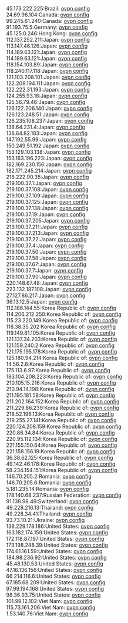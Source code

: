 45.173.222.225:Brazil: [ovpn config](vpn/45_173_222_225.ovpn)  
24.69.96.104:Canada: [ovpn config](vpn/24_69_96_104.ovpn)  
99.245.61.240:Canada: [ovpn config](vpn/99_245_61_240.ovpn)  
91.193.75.5:Germany: [ovpn config](vpn/91_193_75_5.ovpn)  
45.125.0.246:Hong Kong: [ovpn config](vpn/45_125_0_246.ovpn)  
112.137.252.211:Japan: [ovpn config](vpn/112_137_252_211.ovpn)  
113.147.46.126:Japan: [ovpn config](vpn/113_147_46_126.ovpn)  
114.189.63.121:Japan: [ovpn config](vpn/114_189_63_121.ovpn)  
114.189.63.121:Japan: [ovpn config](vpn/114_189_63_121.ovpn)  
118.154.103.89:Japan: [ovpn config](vpn/118_154_103_89.ovpn)  
118.240.117.118:Japan: [ovpn config](vpn/118_240_117_118.ovpn)  
121.103.208.101:Japan: [ovpn config](vpn/121_103_208_101.ovpn)  
122.208.194.111:Japan: [ovpn config](vpn/122_208_194_111.ovpn)  
122.222.31.193:Japan: [ovpn config](vpn/122_222_31_193.ovpn)  
124.255.93.18:Japan: [ovpn config](vpn/124_255_93_18.ovpn)  
125.56.79.46:Japan: [ovpn config](vpn/125_56_79_46.ovpn)  
126.122.206.140:Japan: [ovpn config](vpn/126_122_206_140.ovpn)  
126.123.248.51:Japan: [ovpn config](vpn/126_123_248_51.ovpn)  
126.235.108.237:Japan: [ovpn config](vpn/126_235_108_237.ovpn)  
138.64.231.4:Japan: [ovpn config](vpn/138_64_231_4.ovpn)  
138.64.82.183:Japan: [ovpn config](vpn/138_64_82_183.ovpn)  
147.192.55.99:Japan: [ovpn config](vpn/147_192_55_99.ovpn)  
150.249.51.192:Japan: [ovpn config](vpn/150_249_51_192.ovpn)  
153.129.103.138:Japan: [ovpn config](vpn/153_129_103_138.ovpn)  
153.163.196.223:Japan: [ovpn config](vpn/153_163_196_223.ovpn)  
182.169.230.156:Japan: [ovpn config](vpn/182_169_230_156.ovpn)  
182.171.245.214:Japan: [ovpn config](vpn/182_171_245_214.ovpn)  
218.222.90.35:Japan: [ovpn config](vpn/218_222_90_35.ovpn)  
219.100.37.1:Japan: [ovpn config](vpn/219_100_37_1.ovpn)  
219.100.37.108:Japan: [ovpn config](vpn/219_100_37_108.ovpn)  
219.100.37.109:Japan: [ovpn config](vpn/219_100_37_109.ovpn)  
219.100.37.125:Japan: [ovpn config](vpn/219_100_37_125.ovpn)  
219.100.37.138:Japan: [ovpn config](vpn/219_100_37_138.ovpn)  
219.100.37.19:Japan: [ovpn config](vpn/219_100_37_19.ovpn)  
219.100.37.205:Japan: [ovpn config](vpn/219_100_37_205.ovpn)  
219.100.37.211:Japan: [ovpn config](vpn/219_100_37_211.ovpn)  
219.100.37.213:Japan: [ovpn config](vpn/219_100_37_213.ovpn)  
219.100.37.22:Japan: [ovpn config](vpn/219_100_37_22.ovpn)  
219.100.37.4:Japan: [ovpn config](vpn/219_100_37_4.ovpn)  
219.100.37.50:Japan: [ovpn config](vpn/219_100_37_50.ovpn)  
219.100.37.58:Japan: [ovpn config](vpn/219_100_37_58.ovpn)  
219.100.37.67:Japan: [ovpn config](vpn/219_100_37_67.ovpn)  
219.100.37.7:Japan: [ovpn config](vpn/219_100_37_7.ovpn)  
219.100.37.90:Japan: [ovpn config](vpn/219_100_37_90.ovpn)  
220.148.67.48:Japan: [ovpn config](vpn/220_148_67_48.ovpn)  
223.132.187.108:Japan: [ovpn config](vpn/223_132_187_108.ovpn)  
27.127.86.217:Japan: [ovpn config](vpn/27_127_86_217.ovpn)  
36.13.12.5:Japan: [ovpn config](vpn/36_13_12_5.ovpn)  
112.186.144.55:Korea Republic of: [ovpn config](vpn/112_186_144_55.ovpn)  
114.206.212.250:Korea Republic of: [ovpn config](vpn/114_206_212_250.ovpn)  
115.23.220.149:Korea Republic of: [ovpn config](vpn/115_23_220_149.ovpn)  
118.38.35.202:Korea Republic of: [ovpn config](vpn/118_38_35_202.ovpn)  
119.149.81.105:Korea Republic of: [ovpn config](vpn/119_149_81_105.ovpn)  
121.137.34.203:Korea Republic of: [ovpn config](vpn/121_137_34_203.ovpn)  
121.159.240.2:Korea Republic of: [ovpn config](vpn/121_159_240_2.ovpn)  
121.175.195.178:Korea Republic of: [ovpn config](vpn/121_175_195_178.ovpn)  
125.180.94.214:Korea Republic of: [ovpn config](vpn/125_180_94_214.ovpn)  
14.56.2.6:Korea Republic of: [ovpn config](vpn/14_56_2_6.ovpn)  
175.113.6.97:Korea Republic of: [ovpn config](vpn/175_113_6_97.ovpn)  
183.104.208.223:Korea Republic of: [ovpn config](vpn/183_104_208_223.ovpn)  
210.105.15.216:Korea Republic of: [ovpn config](vpn/210_105_15_216.ovpn)  
210.94.14.198:Korea Republic of: [ovpn config](vpn/210_94_14_198.ovpn)  
211.195.181.58:Korea Republic of: [ovpn config](vpn/211_195_181_58.ovpn)  
211.202.164.152:Korea Republic of: [ovpn config](vpn/211_202_164_152.ovpn)  
211.229.86.239:Korea Republic of: [ovpn config](vpn/211_229_86_239.ovpn)  
218.52.196.13:Korea Republic of: [ovpn config](vpn/218_52_196_13.ovpn)  
219.255.27.141:Korea Republic of: [ovpn config](vpn/219_255_27_141.ovpn)  
220.124.208.159:Korea Republic of: [ovpn config](vpn/220_124_208_159.ovpn)  
220.86.34.84:Korea Republic of: [ovpn config](vpn/220_86_34_84.ovpn)  
220.95.112.134:Korea Republic of: [ovpn config](vpn/220_95_112_134.ovpn)  
221.155.150.64:Korea Republic of: [ovpn config](vpn/221_155_150_64.ovpn)  
221.158.156.19:Korea Republic of: [ovpn config](vpn/221_158_156_19.ovpn)  
36.38.62.125:Korea Republic of: [ovpn config](vpn/36_38_62_125.ovpn)  
49.142.46.178:Korea Republic of: [ovpn config](vpn/49_142_46_178.ovpn)  
58.234.154.151:Korea Republic of: [ovpn config](vpn/58_234_154_151.ovpn)  
146.70.205.2:Romania: [ovpn config](vpn/146_70_205_2.ovpn)  
146.70.205.6:Romania: [ovpn config](vpn/146_70_205_6.ovpn)  
5.181.235.14:Romania: [ovpn config](vpn/5_181_235_14.ovpn)  
178.140.68.237:Russian Federation: [ovpn config](vpn/178_140_68_237.ovpn)  
91.138.98.49:Switzerland: [ovpn config](vpn/91_138_98_49.ovpn)  
49.228.216.13:Thailand: [ovpn config](vpn/49_228_216_13.ovpn)  
49.228.34.41:Thailand: [ovpn config](vpn/49_228_34_41.ovpn)  
93.73.10.21:Ukraine: [ovpn config](vpn/93_73_10_21.ovpn)  
138.229.178.186:United States: [ovpn config](vpn/138_229_178_186.ovpn)  
163.182.174.159:United States: [ovpn config](vpn/163_182_174_159.ovpn)  
172.118.87.197:United States: [ovpn config](vpn/172_118_87_197.ovpn)  
173.198.248.39:United States: [ovpn config](vpn/173_198_248_39.ovpn)  
174.61.161.59:United States: [ovpn config](vpn/174_61_161_59.ovpn)  
184.98.236.92:United States: [ovpn config](vpn/184_98_236_92.ovpn)  
45.48.130.53:United States: [ovpn config](vpn/45_48_130_53.ovpn)  
47.16.136.156:United States: [ovpn config](vpn/47_16_136_156.ovpn)  
66.214.116.6:United States: [ovpn config](vpn/66_214_116_6.ovpn)  
67.185.68.209:United States: [ovpn config](vpn/67_185_68_209.ovpn)  
97.99.194.168:United States: [ovpn config](vpn/97_99_194_168.ovpn)  
98.36.93.75:United States: [ovpn config](vpn/98_36_93_75.ovpn)  
101.99.12.102:Viet Nam: [ovpn config](vpn/101_99_12_102.ovpn)  
115.73.161.206:Viet Nam: [ovpn config](vpn/115_73_161_206.ovpn)  
1.53.140.76:Viet Nam: [ovpn config](vpn/1_53_140_76.ovpn)  
